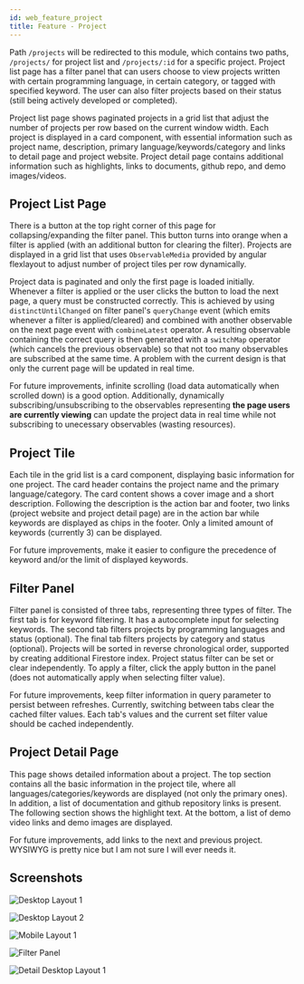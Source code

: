 ```yaml
---
id: web_feature_project
title: Feature - Project
---
```


Path `/projects` will be redirected to this module, which contains two paths, `/projects/` for project list and `/projects/:id` for a specific project. Project list page has a filter panel that can users choose to view projects written with certain programming language, in certain category, or tagged with specified keyword. The user can also filter projects based on their status (still being actively developed or completed).

Project list page shows paginated projects in a grid list that adjust the number of projects per row based on the current window width. Each project is displayed in a card component, with essential information such as project name, description, primary language/keywords/category and links to detail page and project website. Project detail page contains additional information such as highlights, links to documents, github repo, and demo images/videos.

## Project List Page

There is a button at the top right corner of this page for collapsing/expanding the filter panel. This button turns into orange when a filter is applied (with an additional button for clearing the filter). Projects are displayed in a grid list that uses `ObservableMedia` provided by angular flexlayout to adjust number of project tiles per row dynamically.

Project data is paginated and only the first page is loaded initially. Whenever a filter is applied or the user clicks the button to load the next page, a query must be constructed correctly. This is achieved by using `distinctUntilChanged` on filter panel's `queryChange` event (which emits whenever a filter is applied/cleared) and combined with another observable on the next page event with `combineLatest` operator. A resulting observable containing the correct query is then generated with a `switchMap` operator (which cancels the previous observable) so that not too many observables are subscribed at the same time. A problem with the current design is that only the current page will be updated in real time.

For future improvements, infinite scrolling (load data automatically when scrolled down) is a good option. Additionally, dynamically subscribing/unsubscribing to the observables representing **the page users are currently viewing** can update the project data in real time while not subscribing to unecessary observables (wasting resources).

## Project Tile

Each tile in the grid list is a card component, displaying basic information for one project. The card header contains the project name and the primary language/category. The card content shows a cover image and a short description. Following the description is the action bar and footer, two links (project website and project detail page) are in the action bar while keywords are displayed as chips in the footer. Only a limited amount of keywords (currently 3) can be displayed.

For future improvements, make it easier to configure the precedence of keyword and/or the limit of displayed keywords.

## Filter Panel

Filter panel is consisted of three tabs, representing three types of filter. The first tab is for keyword filtering. It has a autocomplete input for selecting keywords. The second tab filters projects by programming languages and status (optional). The final tab filters projects by category and status (optional). Projects will be sorted in reverse chronological order, supported by creating additional Firestore index. Project status filter can be set or clear independently. To apply a filter, click the apply button in the panel (does not automatically apply when selecting filter value).

For future improvements, keep filter information in query parameter to persist between refreshes. Currently, switching between tabs clear the cached filter values. Each tab's values and the current set filter value should be cached independently.

## Project Detail Page

This page shows detailed information about a project. The top section contains all the basic information in the project tile, where all languages/categories/keywords are displayed (not only the primary ones). In addition, a list of documentation and github repository links is present. The following section shows the highlight text. At the bottom, a list of demo video links and demo images are displayed.

For future improvements, add links to the next and previous project. WYSIWYG is pretty nice but I am not sure I will ever needs it.

## Screenshots

![Desktop Layout 1](assets/project_list_desktop_1.jpg)

![Desktop Layout 2](assets/project_list_desktop_2.jpg)

![Mobile Layout 1](assets/project_list_mobile_1.jpg)

![Filter Panel](assets/auto_complete_keyword.jpg)

![Detail Desktop Layout 1](assets/project_detail_desktop_1.jpg)
